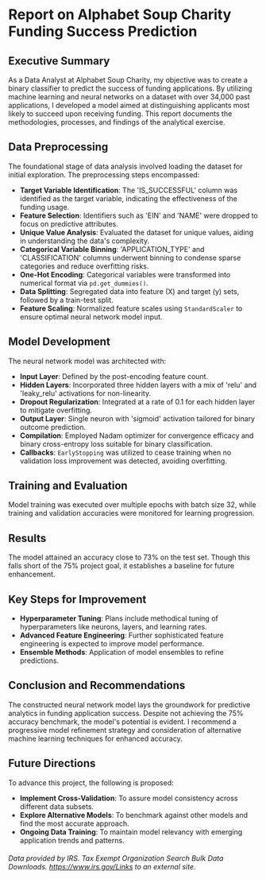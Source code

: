 # Report on Alphabet Soup Charity Funding Success Prediction

## Executive Summary
As a Data Analyst at Alphabet Soup Charity, my objective was to create a binary classifier to predict the success of funding applications. By utilizing machine learning and neural networks on a dataset with over 34,000 past applications, I developed a model aimed at distinguishing applicants most likely to succeed upon receiving funding. This report documents the methodologies, processes, and findings of the analytical exercise.

## Data Preprocessing
The foundational stage of data analysis involved loading the dataset for initial exploration. The preprocessing steps encompassed:

- **Target Variable Identification**: The 'IS_SUCCESSFUL' column was identified as the target variable, indicating the effectiveness of the funding usage.
- **Feature Selection**: Identifiers such as 'EIN' and 'NAME' were dropped to focus on predictive attributes.
- **Unique Value Analysis**: Evaluated the dataset for unique values, aiding in understanding the data's complexity.
- **Categorical Variable Binning**: 'APPLICATION_TYPE' and 'CLASSIFICATION' columns underwent binning to condense sparse categories and reduce overfitting risks.
- **One-Hot Encoding**: Categorical variables were transformed into numerical format via `pd.get_dummies()`.
- **Data Splitting**: Segregated data into feature (X) and target (y) sets, followed by a train-test split.
- **Feature Scaling**: Normalized feature scales using `StandardScaler` to ensure optimal neural network model input.

## Model Development
The neural network model was architected with:

- **Input Layer**: Defined by the post-encoding feature count.
- **Hidden Layers**: Incorporated three hidden layers with a mix of 'relu' and 'leaky_relu' activations for non-linearity.
- **Dropout Regularization**: Integrated at a rate of 0.1 for each hidden layer to mitigate overfitting.
- **Output Layer**: Single neuron with 'sigmoid' activation tailored for binary outcome prediction.
- **Compilation**: Employed Nadam optimizer for convergence efficacy and binary cross-entropy loss suitable for binary classification.
- **Callbacks**: `EarlyStopping` was utilized to cease training when no validation loss improvement was detected, avoiding overfitting.

## Training and Evaluation
Model training was executed over multiple epochs with batch size 32, while training and validation accuracies were monitored for learning progression.

## Results
The model attained an accuracy close to 73% on the test set. Though this falls short of the 75% project goal, it establishes a baseline for future enhancement.

## Key Steps for Improvement
- **Hyperparameter Tuning**: Plans include methodical tuning of hyperparameters like neurons, layers, and learning rates.
- **Advanced Feature Engineering**: Further sophisticated feature engineering is expected to improve model performance.
- **Ensemble Methods**: Application of model ensembles to refine predictions.

## Conclusion and Recommendations
The constructed neural network model lays the groundwork for predictive analytics in funding application success. Despite not achieving the 75% accuracy benchmark, the model's potential is evident. I recommend a progressive model refinement strategy and consideration of alternative machine learning techniques for enhanced accuracy.

## Future Directions
To advance this project, the following is proposed:

- **Implement Cross-Validation**: To assure model consistency across different data subsets.
- **Explore Alternative Models**: To benchmark against other models and find the most accurate approach.
- **Ongoing Data Training**: To maintain model relevancy with emerging application trends and patterns.

###### Data provided by IRS. Tax Exempt Organization Search Bulk Data Downloads. https://www.irs.gov/Links to an external site.
